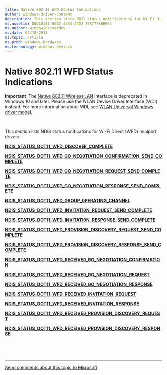 ```yaml
---
title: Native 802.11 WFD Status Indications
author: windows-driver-content
description: This section lists NDIS status notifications for Wi-Fi Direct (WFD) miniport drivers
ms.assetid: D0D18181-06B2-4554-A4D3-75B7778BEB04
ms.author: windowsdriverdev 
ms.date: 07/18/2017 
ms.topic: article 
ms.prod: windows-hardware 
ms.technology: windows-devices 
---
```


# Native 802.11 WFD Status Indications


**Important**  The [Native 802.11 Wireless LAN](https://msdn.microsoft.com/library/windows/hardware/ff560690) interface is deprecated in Windows 10 and later. Please use the WLAN Device Driver Interface (WDI) instead. For more information about WDI, see [WLAN Universal Windows driver model](https://msdn.microsoft.com/library/windows/hardware/dn897672).

 

This section lists NDIS status notifications for Wi-Fi Direct (WFD) miniport drivers:

[**NDIS\_STATUS\_DOT11\_WFD\_DISCOVER\_COMPLETE**](ndis-status-dot11-wfd-discover-complete.md)

[**NDIS\_STATUS\_DOT11\_WFD\_GO\_NEGOTIATION\_CONFIRMATION\_SEND\_COMPLETE**](ndis-status-dot11-wfd-go-negotiation-confirmation-send-complete.md)

[**NDIS\_STATUS\_DOT11\_WFD\_GO\_NEGOTIATION\_REQUEST\_SEND\_COMPLETE**](ndis-status-dot11-wfd-go-negotiation-request-send-complete.md)

[**NDIS\_STATUS\_DOT11\_WFD\_GO\_NEGOTIATION\_RESPONSE\_SEND\_COMPLETE**](ndis-status-dot11-wfd-go-negotiation-response-send-complete.md)

[**NDIS\_STATUS\_DOT11\_WFD\_GROUP\_OPERATING\_CHANNEL**](-ndis-status-dot11-wfd-group-operating-channel.md)

[**NDIS\_STATUS\_DOT11\_WFD\_INVITATION\_REQUEST\_SEND\_COMPLETE**](ndis-status-dot11-wfd-invitation-request-send-complete.md)

[**NDIS\_STATUS\_DOT11\_WFD\_INVITATION\_RESPONSE\_SEND\_COMPLETE**](ndis-status-dot11-wfd-invitation-response-send-complete.md)

[**NDIS\_STATUS\_DOT11\_WFD\_PROVISION\_DISCOVERY\_REQUEST\_SEND\_COMPLETE**](ndis-status-dot11-wfd-provision-discovery-request-send-complete.md)

[**NDIS\_STATUS\_DOT11\_WFD\_PROVISION\_DISCOVERY\_RESPONSE\_SEND\_COMPLETE**](ndis-status-dot11-wfd-provision-discovery-response-send-complete.md)

[**NDIS\_STATUS\_DOT11\_WFD\_RECEIVED\_GO\_NEGOTIATION\_CONFIRMATION**](ndis-status-dot11-wfd-received-go-negotiation-confirmation.md)

[**NDIS\_STATUS\_DOT11\_WFD\_RECEIVED\_GO\_NEGOTIATION\_REQUEST**](ndis-status-dot11-wfd-received-go-negotiation-request.md)

[**NDIS\_STATUS\_DOT11\_WFD\_RECEIVED\_GO\_NEGOTIATION\_RESPONSE**](ndis-status-dot11-wfd-received-go-negotiation-response.md)

[**NDIS\_STATUS\_DOT11\_WFD\_RECEIVED\_INVITATION\_REQUEST**](ndis-status-dot11-wfd-received-invitation-request.md)

[**NDIS\_STATUS\_DOT11\_WFD\_RECEIVED\_INVITATION\_RESPONSE**](ndis-status-dot11-wfd-received-invitation-response.md)

[**NDIS\_STATUS\_DOT11\_WFD\_RECEIVED\_PROVISION\_DISCOVERY\_REQUEST**](ndis-status-dot11-wfd-received-provision-discovery-request.md)

[**NDIS\_STATUS\_DOT11\_WFD\_RECEIVED\_PROVISION\_DISCOVERY\_RESPONSE**](ndis-status-dot11-wfd-received-provision-discovery-response.md)

 

 


--------------------
[Send comments about this topic to Microsoft](mailto:wsddocfb@microsoft.com?subject=Documentation%20feedback%20%5Bnetvista\netvista%5D:%20Native%20802.11%20WFD%20Status%20Indications%20%20RELEASE:%20%287/5/2017%29&body=%0A%0APRIVACY%20STATEMENT%0A%0AWe%20use%20your%20feedback%20to%20improve%20the%20documentation.%20We%20don't%20use%20your%20email%20address%20for%20any%20other%20purpose,%20and%20we'll%20remove%20your%20email%20address%20from%20our%20system%20after%20the%20issue%20that%20you're%20reporting%20is%20fixed.%20While%20we're%20working%20to%20fix%20this%20issue,%20we%20might%20send%20you%20an%20email%20message%20to%20ask%20for%20more%20info.%20Later,%20we%20might%20also%20send%20you%20an%20email%20message%20to%20let%20you%20know%20that%20we've%20addressed%20your%20feedback.%0A%0AFor%20more%20info%20about%20Microsoft's%20privacy%20policy,%20see%20http://privacy.microsoft.com/default.aspx. "Send comments about this topic to Microsoft")


